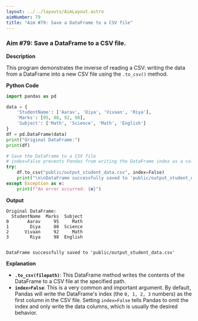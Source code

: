 ```yaml
---
layout: ../../layouts/AimLayout.astro
aimNumber: 79
title: "Aim #79: Save a DataFrame to a CSV file"
---
```


### Aim #79: Save a DataFrame to a CSV file.

**Description**

This program demonstrates the inverse of reading a CSV: writing the data from a DataFrame into a new CSV file using the `.to_csv()` method.

**Python Code**

```python
import pandas as pd

data = {
    'StudentName': ['Aarav', 'Diya', 'Vivaan', 'Riya'],
    'Marks': [95, 88, 92, 98],
    'Subject': ['Math', 'Science', 'Math', 'English']
}
df = pd.DataFrame(data)
print("Original DataFrame:")
print(df)

# Save the DataFrame to a CSV file
# index=False prevents Pandas from writing the DataFrame index as a column
try:
    df.to_csv("public/output_student_data.csv", index=False)
    print("\n\nDataFrame successfully saved to 'public/output_student_data.csv'")
except Exception as e:
    print(f"An error occurred: {e}")
```

**Output**

```text
Original DataFrame:
  StudentName  Marks  Subject
0       Aarav     95     Math
1        Diya     88  Science
2      Vivaan     92     Math
3        Riya     98  English


DataFrame successfully saved to 'public/output_student_data.csv'
```

**Explanation**

- **`.to_csv(filepath)`**: This DataFrame method writes the contents of the DataFrame to a CSV file at the specified path.
- **`index=False`**: This is a very common and important argument. By default, Pandas will write the DataFrame's index (the `0, 1, 2, 3` numbers) as the first column in the CSV file. Setting `index=False` tells Pandas to omit the index and only write the data columns, which is usually the desired behavior.
